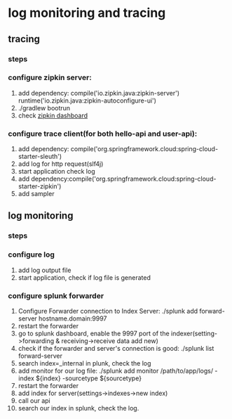 # log monitoring and tracing

## tracing

### steps
### configure zipkin server:
 1. add dependency: compile('io.zipkin.java:zipkin-server') 
                   runtime('io.zipkin.java:zipkin-autoconfigure-ui')
 2. ./gradlew bootrun
 3. check [zipkin dashboard](http://localhost:${port}/zipkin)
 
### configure trace client(for both hello-api and user-api):
 1. add dependency: compile('org.springframework.cloud:spring-cloud-starter-sleuth')
 2. add log for http request(slf4j)
 3. start application check log
 4. add dependency:compile('org.springframework.cloud:spring-cloud-starter-zipkin')
 5. add sampler
 
## log monitoring

### steps
### configure log
 1. add log output file
 2. start application, check if log file is generated
 
### configure splunk forwarder
 1. Configure Forwarder connection to Index Server: ./splunk add forward-server hostname.domain:9997
 2. restart the forwarder
 3. go to splunk dashboard, enable the 9997 port of the indexer(setting->forwarding & receiving->receive data add new)
 4. check if the forwarder and server's connection is good: ./splunk list forward-server
 5. search index=_internal in plunk, check the log
 6. add monitor for our log file: ./splunk add monitor /path/to/app/logs/ -index ${index} -sourcetype ${sourcetype}
 7. restart the forwarder
 8. add index for server(settings->indexes->new index)
 9. call our api
 10. search our index in splunk, check the log.
